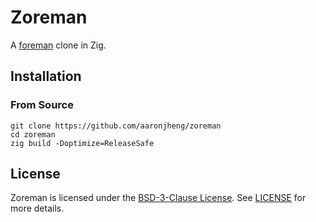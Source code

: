 # Zoreman

A [foreman](https://ddollar.github.io/foreman/) clone in Zig.

## Installation

### From Source

```shell
git clone https://github.com/aaronjheng/zoreman
cd zoreman
zig build -Doptimize=ReleaseSafe
```

## License

Zoreman is licensed under the [BSD-3-Clause License](https://opensource.org/licenses/BSD-3-Clause). See [LICENSE](LICENSE) for more details.
